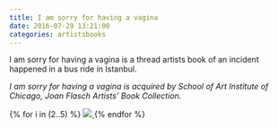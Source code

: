 ```yaml
---
title: I am sorry for having a vagina
date: 2016-07-29 13:21:00
categories: artistsbooks
---
```


I am sorry for having a vagina is a thread artists book of an incident happened in a bus ride in Istanbul.

<i>I am sorry for having a vagina is acquired by School of Art Institute of Chicago, Joan Flasch Artists’ Book Collection.</i>

<div id="galleria">
{% for i in (2..5) %}
    <a href="{{ site.baseurl }}/images/default/vag{{ i }}.jpg">
      <img
        src="{{ site.baseurl }}/images/thumbnail/vag{{ i }}.jpg"
        data-big="{{ site.baseurl }}/images/raw/vag{{ i }}.jpg"
      >
    </a>
{% endfor %}
</div>

